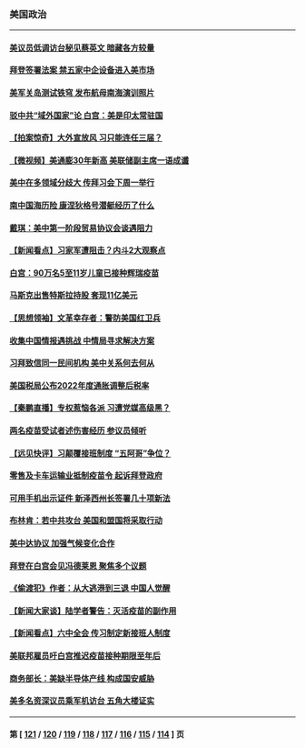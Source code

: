 ### 美国政治
---
#### [美议员低调访台秘见蔡英文 暗藏各方较量](../../pages/ncid1078159/n13370119.md) 
#### [拜登签署法案 禁五家中企设备进入美市场](../../pages/ncid1078159/n13370379.md) 
#### [美军关岛测试铁穹 发布航母南海演训照片](../../pages/ncid1078159/n13370417.md) 
#### [驳中共“域外国家”论 白宫：美是印太常驻国](../../pages/ncid1078159/n13370330.md) 
#### [【拍案惊奇】大外宣放风 习只能连任三届？](../../pages/ncid1078159/n13369997.md) 
#### [【微视频】美通膨30年新高 美联储副主席一语成谶](../../pages/ncid1078159/n13369768.md) 
#### [美中在多领域分歧大 传拜习会下周一举行](../../pages/ncid1078159/n13370089.md) 
#### [南中国海历险 康涅狄格号潜艇经历了什么](../../pages/ncid1078159/n13369107.md) 
#### [戴琪：美中第一阶段贸易协议会谈遇阻力](../../pages/ncid1078159/n13368806.md) 
#### [【新闻看点】习家军遭阻击？内斗2大观察点](../../pages/ncid1078159/n13367737.md) 
#### [白宫：90万名5至11岁儿童已接种辉瑞疫苗](../../pages/ncid1078159/n13368554.md) 
#### [马斯克出售特斯拉持股 套现11亿美元](../../pages/ncid1078159/n13368185.md) 
#### [【思想领袖】文革幸存者：警防美国红卫兵](../../pages/ncid1078159/n13339289.md) 
#### [收集中国情报遇挑战 中情局寻求解决方案](../../pages/ncid1078159/n13368212.md) 
#### [习拜致信同一民间机构 美中关系何去何从](../../pages/ncid1078159/n13368086.md) 
#### [美国税局公布2022年度通胀调整后税率](../../pages/ncid1078159/n13368116.md) 
#### [【秦鹏直播】专权惹恼各派 习遭党媒高级黑？](../../pages/ncid1078159/n13368189.md) 
#### [两名疫苗受试者述伤害经历 参议员倾听](../../pages/ncid1078159/n13368292.md) 
#### [【远见快评】习颠覆接班制度 “五阿哥”争位？](../../pages/ncid1078159/n13368144.md) 
#### [零售及卡车运输业抵制疫苗令 起诉拜登政府](../../pages/ncid1078159/n13368021.md) 
#### [可用手机出示证件 新泽西州长签署几十项新法](../../pages/ncid1078159/n13368070.md) 
#### [布林肯：若中共攻台 美国和盟国将采取行动](../../pages/ncid1078159/n13367972.md) 
#### [美中达协议 加强气候变化合作](../../pages/ncid1078159/n13367992.md) 
#### [拜登在白宫会见冯德莱恩 聚焦多个议题](../../pages/ncid1078159/n13367846.md) 
#### [《偷渡犯》作者：从大逃港到三退 中国人觉醒](../../pages/ncid1078159/n13367458.md) 
#### [【新闻大家谈】陆学者警告：灭活疫苗的副作用](../../pages/ncid1078159/n13367512.md) 
#### [【新闻看点】六中全会 传习制定新接班人制度](../../pages/ncid1078159/n13365642.md) 
#### [美联邦雇员吁白宫推迟疫苗接种期限至年后](../../pages/ncid1078159/n13366072.md) 
#### [商务部长：美缺半导体产线 构成国安威胁](../../pages/ncid1078159/n13366040.md) 
#### [美多名资深议员乘军机访台 五角大楼证实](../../pages/ncid1078159/n13366044.md) 

---
#### 第 [ [121](./121.md) / [120](./120.md) / [119](./119.md) / [118](./118.md) / [117](./117.md) / [116](./116.md) / [115](./115.md) / [114](./114.md) ] 页
